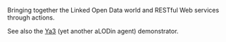 Bringing together the Linked Open Data world and RESTful Web services through actions.

See also the [Ya3](http://lab.linkeddata.deri.ie/alodin/agent/) (yet another aLODin agent) demonstrator.